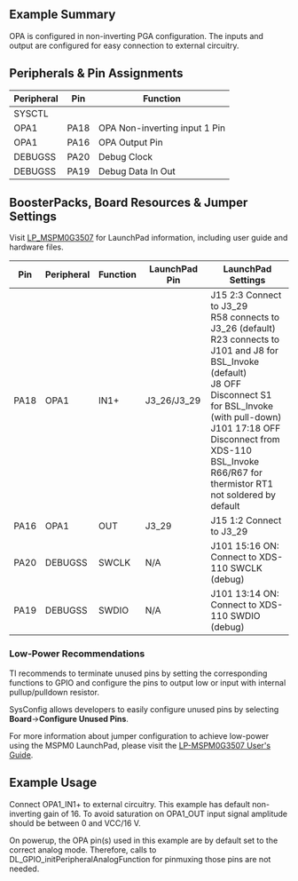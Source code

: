 ## Example Summary

OPA is configured in non-inverting PGA configuration.
The inputs and output are configured for easy connection to external circuitry.

## Peripherals & Pin Assignments

| Peripheral | Pin | Function |
| --- | --- | --- |
| SYSCTL |  |  |
| OPA1 | PA18 | OPA Non-inverting input 1 Pin |
| OPA1 | PA16 | OPA Output Pin |
| DEBUGSS | PA20 | Debug Clock |
| DEBUGSS | PA19 | Debug Data In Out |

## BoosterPacks, Board Resources & Jumper Settings

Visit [LP_MSPM0G3507](https://www.ti.com/tool/LP-MSPM0G3507) for LaunchPad information, including user guide and hardware files.

| Pin | Peripheral | Function | LaunchPad Pin | LaunchPad Settings |
| --- | --- | --- | --- | --- |
| PA18 | OPA1 | IN1+ | J3_26/J3_29 | J15 2:3 Connect to J3_29<br>R58 connects to J3_26 (default)<br>R23 connects to J101 and J8 for BSL_Invoke (default)<br>J8 OFF Disconnect S1 for BSL_Invoke (with pull-down)<br>J101 17:18 OFF Disconnect from XDS-110 BSL_Invoke<br>R66/R67 for thermistor RT1 not soldered by default |
| PA16 | OPA1 | OUT | J3_29 | J15 1:2 Connect to J3_29 |
| PA20 | DEBUGSS | SWCLK | N/A | J101 15:16 ON: Connect to XDS-110 SWCLK (debug) |
| PA19 | DEBUGSS | SWDIO | N/A | J101 13:14 ON: Connect to XDS-110 SWDIO (debug) |

### Low-Power Recommendations
TI recommends to terminate unused pins by setting the corresponding functions to
GPIO and configure the pins to output low or input with internal
pullup/pulldown resistor.

SysConfig allows developers to easily configure unused pins by selecting **Board**→**Configure Unused Pins**.

For more information about jumper configuration to achieve low-power using the
MSPM0 LaunchPad, please visit the [LP-MSPM0G3507 User's Guide](https://www.ti.com/lit/slau846).

## Example Usage

Connect OPA1_IN1+ to external circuitry. This example has default non-inverting
gain of 16. To avoid saturation on OPA1_OUT input signal amplitude should be
between 0 and VCC/16 V.

On powerup, the OPA pin(s) used in this example are by default set to
the correct analog mode. Therefore, calls to
DL_GPIO_initPeripheralAnalogFunction for pinmuxing those pins are not needed.
